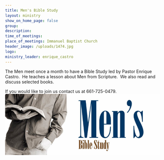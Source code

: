 ```yaml
---
title: Men's Bible Study
layout: ministry
show_on_home_page: false
group:
description:
time_of_meetings:
place_of_meetings: Immanuel Baptist Church
header_image: /uploads/1474.jpg
logo:
ministry_leader: enrique_castro
---
```



The Men meet once a month to have a Bible Study led by Pastor Enrique Castro.  He teaches a lesson about Men from Scripture.  We also read and discuss selected books.

If you would like to join us contact us at 661-725-0479.![](/uploads/versions/mens-bible-study-1---x----755-300x---.jpg)
